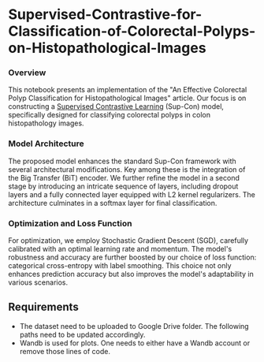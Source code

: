 # Supervised-Contrastive-for-Classification-of-Colorectal-Polyps-on-Histopathological-Images

### Overview
This notebook presents an implementation of the "An Effective Colorectal Polyp Classification for Histopathological Images" article. Our focus is on constructing a [Supervised Contrastive Learning](https://arxiv.org/abs/2004.11362) (Sup-Con) model, specifically designed for classifying colorectal polyps in colon histopathology images.

### Model Architecture
The proposed model enhances the standard Sup-Con framework with several architectural modifications. Key among these is the integration of the Big Transfer (BiT) encoder. We further refine the model in a second stage by introducing an intricate sequence of layers, including dropout layers and a fully connected layer equipped with L2 kernel regularizers. The architecture culminates in a softmax layer for final classification.

### Optimization and Loss Function
For optimization, we employ Stochastic Gradient Descent (SGD), carefully calibrated with an optimal learning rate and momentum. The model's robustness and accuracy are further boosted by our choice of loss function: categorical cross-entropy with label smoothing. This choice not only enhances prediction accuracy but also improves the model's adaptability in various scenarios.

## Requirements
*   The dataset need to be uploaded to Google Drive folder. The following paths need to be updated accordingly.
*   Wandb is used for plots. One needs to either have a Wandb account or remove those lines of code.
